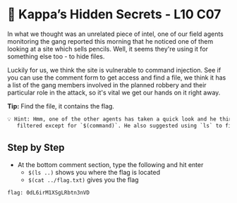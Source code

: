 # 🐢 Kappa’s Hidden Secrets - L10 C07

In what we thought was an unrelated piece of intel, one of our field agents monitoring the gang reported this morning that he noticed one of them looking at a site which sells pencils. Well, it seems they're using it for something else too - to hide files.

Luckily for us, we think the site is vulnerable to command injection. See if you can use the comment form to get access and find a file, we think it has a list of the gang members involved in the planned robbery and their particular role in the attack, so it's vital we get our hands on it right away.

**Tip:** Find the file, it contains the flag.

```txt
💡 Hint: Hmm, one of the other agents has taken a quick look and he thinks all command injection characters are
   filtered except for `$(command)`. He also suggested using `ls` to find the file.
```

## Step by Step

- At the bottom comment section, type the following and hit enter
  - `$(ls ..)` shows you where the flag is located
  - `$(cat ../flag.txt)` gives you the flag

`flag: 0dL6irM1XSgLRbtn3nVD`
